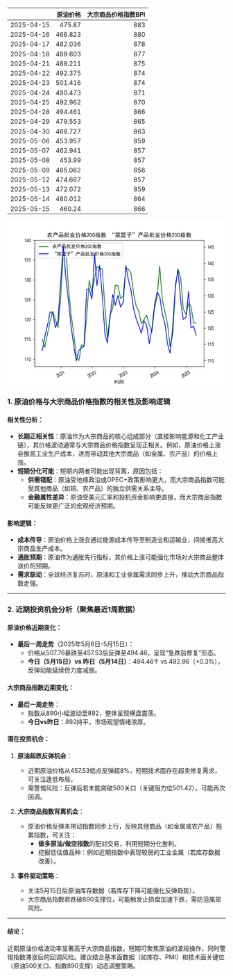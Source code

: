 |            |   原油价格 |   大宗商品价格指数BPI |
|:-----------|-----------:|----------------------:|
| 2025-04-15 |    475.87  |                   883 |
| 2025-04-16 |    466.823 |                   880 |
| 2025-04-17 |    482.036 |                   878 |
| 2025-04-18 |    489.603 |                   877 |
| 2025-04-21 |    488.211 |                   875 |
| 2025-04-22 |    492.375 |                   874 |
| 2025-04-23 |    501.416 |                   874 |
| 2025-04-24 |    490.473 |                   871 |
| 2025-04-25 |    492.962 |                   870 |
| 2025-04-28 |    494.461 |                   866 |
| 2025-04-29 |    479.553 |                   865 |
| 2025-04-30 |    468.727 |                   863 |
| 2025-05-06 |    453.957 |                   859 |
| 2025-05-07 |    462.941 |                   857 |
| 2025-05-08 |    453.99  |                   857 |
| 2025-05-09 |    465.062 |                   856 |
| 2025-05-12 |    474.667 |                   857 |
| 2025-05-13 |    472.072 |                   859 |
| 2025-05-14 |    480.012 |                   864 |
| 2025-05-15 |    460.24  |                   866 |

![图](MSCI_copper.png)



### 1. 原油价格与大宗商品价格指数的相关性及影响逻辑

#### 相关性分析：
- **长期正相关性**：原油作为大宗商品的核心组成部分（直接影响能源和化工产业链），其价格波动通常与大宗商品价格指数呈现正相关。例如，原油价格上涨会推高工业生产成本，进而带动其他大宗商品（如金属、农产品）的价格上涨。
- **短期分化可能**：短期内两者可能出现背离，原因包括：
  - **供需错配**：原油受地缘政治或OPEC+政策影响更大，而大宗商品指数可能受其他商品（如铜、农产品）的独立供需关系主导。
  - **金融属性差异**：原油受美元汇率和投机资金影响更直接，而大宗商品指数可能反映更广泛的宏观经济预期。

#### 影响逻辑：
- **成本传导**：原油价格上涨会通过能源成本传导至制造业和运输业，间接推高大宗商品生产成本。
- **通胀预期**：原油作为通胀先行指标，其价格上涨可能强化市场对大宗商品整体涨价的预期。
- **需求联动**：全球经济复苏时，原油和工业金属需求同步上升，推动大宗商品指数走强。

---

### 2. 近期投资机会分析（聚焦最近1周数据）

#### 原油价格近期变化：
- **最后一周走势**（2025年5月6日-5月15日）：
  - 价格从507.76暴跌至457.53后反弹至494.46，呈现“急跌后修复”形态。
  - **今日（5月15日）vs 昨日（5月14日）**：494.46↑ vs 492.96（+0.3%），反弹动能延续但力度减弱。

#### 大宗商品指数近期变化：
- **最后一周走势**：
  - 指数从890小幅波动至892，整体呈现横盘震荡。
  - **今日vs昨日**：892持平，市场观望情绪浓厚。

#### 潜在投资机会：
1. **原油超跌反弹机会**：
   - 近期原油价格从457.53低点反弹超8%，短期技术面存在超卖修复需求，可关注逢低布局。
   - 需警惕风险：反弹后若未能突破500关口（关键阻力位501.42），可能再次回调。

2. **大宗商品指数背离机会**：
   - 原油价格反弹未带动指数同步上行，反映其他商品（如金属或农产品）拖累指数，可关注：
     - **做多原油/做空指数**的配对交易，利用短期分化套利。
     - 挖掘低估值品种：例如近期指数中表现较弱的工业金属（若库存数据改善）。

3. **事件驱动策略**：
   - 关注5月15日后原油库存数据（若库存下降可能强化反弹趋势）。
   - 大宗商品指数若跌破890支撑位，可能触发止损盘加速下跌，需防范尾部风险。

---

#### 结论：
近期原油价格波动率显著高于大宗商品指数，短期可聚焦原油的波段操作，同时警惕指数滞涨后的回调风险。建议结合基本面数据（如库存、PMI）和技术面关键位（原油500关口、指数890支撑）动态调整策略。